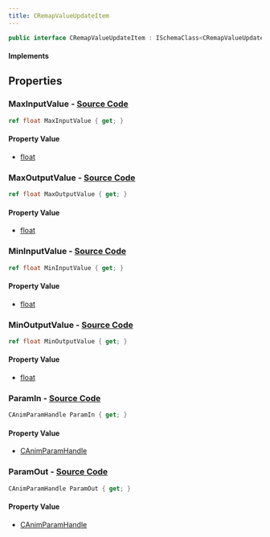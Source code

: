 ```yaml
---
title: CRemapValueUpdateItem
---
```


```csharp
public interface CRemapValueUpdateItem : ISchemaClass<CRemapValueUpdateItem>, ISchemaField, ISchemaClass, INativeHandle
```

#### Implements

## Properties

### **MaxInputValue** - [Source Code](https://github.com/swiftly-solution/swiftlys2/blob/main/managed/src/SwiftlyS2.Generated/Schemas/Interfaces/CRemapValueUpdateItem.cs#L22)

```csharp
ref float MaxInputValue { get; }
```

#### Property Value

- [float](https://learn.microsoft.com/dotnet/api/system.single)

### **MaxOutputValue** - [Source Code](https://github.com/swiftly-solution/swiftlys2/blob/main/managed/src/SwiftlyS2.Generated/Schemas/Interfaces/CRemapValueUpdateItem.cs#L26)

```csharp
ref float MaxOutputValue { get; }
```

#### Property Value

- [float](https://learn.microsoft.com/dotnet/api/system.single)

### **MinInputValue** - [Source Code](https://github.com/swiftly-solution/swiftlys2/blob/main/managed/src/SwiftlyS2.Generated/Schemas/Interfaces/CRemapValueUpdateItem.cs#L20)

```csharp
ref float MinInputValue { get; }
```

#### Property Value

- [float](https://learn.microsoft.com/dotnet/api/system.single)

### **MinOutputValue** - [Source Code](https://github.com/swiftly-solution/swiftlys2/blob/main/managed/src/SwiftlyS2.Generated/Schemas/Interfaces/CRemapValueUpdateItem.cs#L24)

```csharp
ref float MinOutputValue { get; }
```

#### Property Value

- [float](https://learn.microsoft.com/dotnet/api/system.single)

### **ParamIn** - [Source Code](https://github.com/swiftly-solution/swiftlys2/blob/main/managed/src/SwiftlyS2.Generated/Schemas/Interfaces/CRemapValueUpdateItem.cs#L16)

```csharp
CAnimParamHandle ParamIn { get; }
```

#### Property Value

- [CAnimParamHandle](/docs/api/shared/schemadefinitions/canimparamhandle)

### **ParamOut** - [Source Code](https://github.com/swiftly-solution/swiftlys2/blob/main/managed/src/SwiftlyS2.Generated/Schemas/Interfaces/CRemapValueUpdateItem.cs#L18)

```csharp
CAnimParamHandle ParamOut { get; }
```

#### Property Value

- [CAnimParamHandle](/docs/api/shared/schemadefinitions/canimparamhandle)

